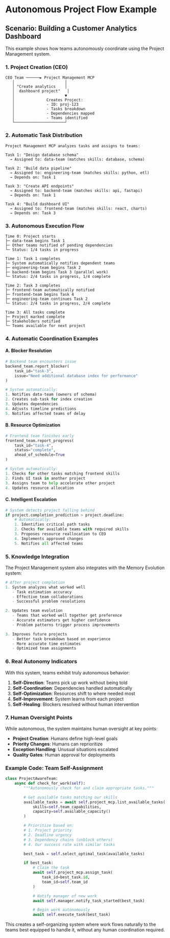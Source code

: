 # Autonomous Project Flow Example

## Scenario: Building a Customer Analytics Dashboard

This example shows how teams autonomously coordinate using the Project Management system.

### 1. Project Creation (CEO)

```mermaid
CEO Team ──────► Project Management MCP
   │                      │
   │ "Create analytics    │
   │  dashboard project"   │
   │                      ▼
   │              Creates Project:
   │              - ID: proj-123
   │              - Tasks breakdown
   │              - Dependencies mapped
   │              - Teams identified
   └──────────────────────┘
```

### 2. Automatic Task Distribution

```
Project Management MCP analyzes tasks and assigns to teams:

Task 1: "Design database schema"
  → Assigned to: data-team (matches skills: database, schema)

Task 2: "Build data pipeline"
  → Assigned to: engineering-team (matches skills: python, etl)
  → Depends on: Task 1

Task 3: "Create API endpoints"
  → Assigned to: backend-team (matches skills: api, fastapi)
  → Depends on: Task 1

Task 4: "Build dashboard UI"
  → Assigned to: frontend-team (matches skills: react, charts)
  → Depends on: Task 3
```

### 3. Autonomous Execution Flow

```
Time 0: Project starts
├─ data-team begins Task 1
├─ Other teams notified of pending dependencies
└─ Status: 1/4 tasks in progress

Time 1: Task 1 completes
├─ System automatically notifies dependent teams
├─ engineering-team begins Task 2
├─ backend-team begins Task 3 (parallel work)
└─ Status: 2/4 tasks in progress, 1/4 complete

Time 2: Task 3 completes
├─ frontend-team automatically notified
├─ frontend-team begins Task 4
├─ engineering-team continues Task 2
└─ Status: 2/4 tasks in progress, 2/4 complete

Time 3: All tasks complete
├─ Project marked complete
├─ Stakeholders notified
└─ Teams available for next project
```

### 4. Automatic Coordination Examples

#### A. Blocker Resolution
```python
# Backend team encounters issue
backend_team.report_blocker(
    task_id="task-3",
    issue="Need additional database index for performance"
)

# System automatically:
1. Notifies data-team (owners of schema)
2. Creates sub-task for index creation
3. Updates dependencies
4. Adjusts timeline predictions
5. Notifies affected teams of delay
```

#### B. Resource Optimization
```python
# Frontend team finishes early
frontend_team.report_progress(
    task_id="task-4",
    status="complete",
    ahead_of_schedule=True
)

# System automatically:
1. Checks for other tasks matching frontend skills
2. Finds UI task in another project
3. Assigns team to help accelerate other project
4. Updates resource allocation
```

#### C. Intelligent Escalation
```python
# System detects project falling behind
if project.completion_prediction > project.deadline:
    # Automatically:
    1. Identifies critical path tasks
    2. Checks for available teams with required skills
    3. Proposes resource reallocation to CEO
    4. Implements approved changes
    5. Notifies all affected teams
```

### 5. Knowledge Integration

The Project Management system also integrates with the Memory Evolution system:

```python
# After project completion
1. System analyzes what worked well
   - Task estimation accuracy
   - Effective team collaborations
   - Successful problem resolutions

2. Updates team evolution
   - Teams that worked well together get preference
   - Accurate estimators get higher confidence
   - Problem patterns trigger process improvements

3. Improves future projects
   - Better task breakdown based on experience
   - More accurate time estimates
   - Optimized team assignments
```

### 6. Real Autonomy Indicators

With this system, teams exhibit truly autonomous behavior:

1. **Self-Direction**: Teams pick up work without being told
2. **Self-Coordination**: Dependencies handled automatically
3. **Self-Optimization**: Resources shift to where needed most
4. **Self-Improvement**: System learns from each project
5. **Self-Healing**: Blockers resolved without human intervention

### 7. Human Oversight Points

While autonomous, the system maintains human oversight at key points:

- **Project Creation**: Humans define high-level goals
- **Priority Changes**: Humans can reprioritize
- **Exception Handling**: Unusual situations escalated
- **Quality Gates**: Human approval for deployments

### Example Code: Team Self-Assignment

```python
class ProjectAwareTeam:
    async def check_for_work(self):
        """Autonomously check for and claim appropriate tasks."""

        # Get available tasks matching our skills
        available_tasks = await self.project_mcp.list_available_tasks(
            skills=self.team_capabilities,
            capacity=self.available_capacity()
        )

        # Prioritize based on:
        # 1. Project priority
        # 2. Deadline urgency
        # 3. Dependency chains (unblock others)
        # 4. Our success rate with similar tasks

        best_task = self.select_optimal_task(available_tasks)

        if best_task:
            # Claim the task
            await self.project_mcp.assign_task(
                task_id=best_task.id,
                team_id=self.team_id
            )

            # Notify manager of new work
            await self.manager.notify_task_started(best_task)

            # Begin work autonomously
            await self.execute_task(best_task)
```

This creates a self-organizing system where work flows naturally to the teams best equipped to handle it, without any human coordination required.

